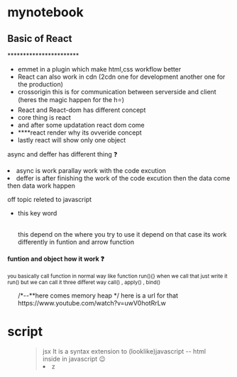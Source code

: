 # mynotebook

<h2>Basic of React </h2>
***********************
<ul>
       <li>emmet in a plugin which make html,css workflow better</li>
       <li>React can also work in cdn (2cdn one for development another one for the production)</li>
       <li>crossorigin this is for communication between serverside and client (heres the magic happen for the h⭐)</li>
       <li>React and React-dom has different concept
          <li>core thing is react </li>
          <li>and after some updatation react dom come</li>
       </li>
       <li>****react render why its ovveride concept </li> 
       <li>lastly react will show only one object</li>
</ul>       

<p>async and deffer has different thing ❓
       <li>async is work parallay work with the code excution </li>
       <li>deffer is after finishing the work of the code excution then the data come then data work happen </li>
</p>     

<p>off topic releted to javascript</p>
<ul>
       <li>this key word</li></br>
       <p>this depend on the where you try to use it depend on that case its work differently in funtion and arrow function</p>
</ul>
<p>
    <h4>   funtion and object how it work ❓ <br/> </h4>
       <small>
       you basically call function in normal way like function run(){} when we call that just write it run() but we can call it three differet way call() , apply()        , bind()
       </small>       
       
  <ol>
         /*--**here comes memory heap */
          here is a url for that
         <a>https://www.youtube.com/watch?v=uwV0hotRrLw</a>     
  </ol>
<p>
       
<h1>script</h1>

<figure>
    <blockquote >
       jsx
       It is a syntax extension to (looklike)javascript  -- html inside in javascript 😉
           <li>z</li>    
    </blockquote>
  <figcaption>


   
           
       
   



       
       


